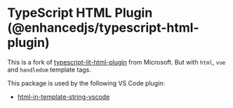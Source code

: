 # TypeScript HTML Plugin (@enhancedjs/typescript-html-plugin)

This is a fork of [typescript-lit-html-plugin](https://github.com/microsoft/typescript-lit-html-plugin) from Microsoft. But with `html`, `vue` and `handledom` template tags.

This package is used by the following VS Code plugin:

* [html-in-template-string-vscode](https://github.com/enhancedjs/html-in-template-string-vscode)
